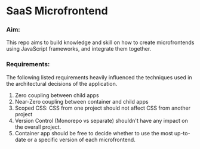# SaaS Microfrontend

### Aim:
This repo aims to build knowledge and skill on how to create microfrontends using JavaScript frameworks, and integrate them together.

### Requirements:
The following listed requirements heavily influenced the techniques used in the architectural decisions of the application.
1) Zero coupling between child apps
2) Near-Zero coupling between container and child apps
3) Scoped CSS: CSS from one project should not affect CSS from another project
4) Version Control (Monorepo vs separate) shouldn't have any impact on the overall project.
5) Container app should be free to decide whether to use the most up-to-date or a specific version of each microfrontend.
